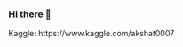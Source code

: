### Hi there 👋

<!--
**dubeyakshat07/dubeyakshat07** is a ✨ _special_ ✨ repository because its `README.md` (this file) appears on your GitHub profile.

Here are some ideas to get you started:

- 🔭 I'm interested in the application of Deep Learning and Machine Learning in the field of healthcare.
- 🌱 I’m currently learning Google Cloud Platform , Statistics, and Probability.
- 📫 How to reach me: LinkedIn: https://www.linkedin.com/in/akshat-dubey-5983b2185/
- 😄 My trust lies in data.
- 😍 My opinion about you: Without data you're just another person with opinion.
- ⚡ Fun fact: In the next 10 years, Data Science will do more for medicine than all the biological sciences combined. --- Vinod Khosla (Co-Founder of Sun Microsystems) 
--> Kaggle: https://www.kaggle.com/akshat0007
